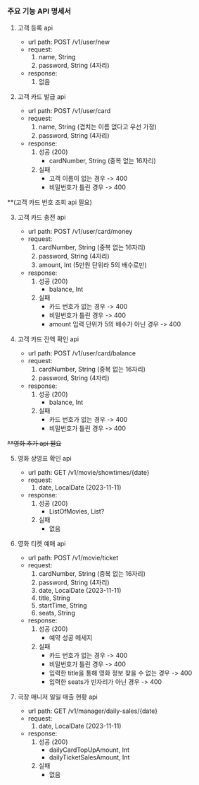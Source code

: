### 주요 기능 API 명세서



1. 고객 등록 api
    - url path: POST /v1/user/new
    - request:
        1. name, String
        2. password, String (4자리)
    - response:
        1. 없음


2. 고객 카드 발급 api
    - url path: POST /v1/user/card
    - request:
        1. name, String (겹치는 이름 없다고 우선 가정)
        2. password, String (4자리)
    - response:
        1. 성공 (200)
            - cardNumber, String (중복 없는 16자리)
        2. 실패
            - 고객 이름이 없는 경우 -> 400
            - 비밀번호가 틀린 경우 -> 400

**(고객 카드 번호 조회 api 필요)

3. 고객 카드 충전 api
    - url path: POST /v1/user/card/money
    - request:
        1. cardNumber, String (중복 없는 16자리)
        2. password, String (4자리)
        3. amount, Int (5만원 단위라 5의 배수로만)
    - response:
        1. 성공 (200)
            - balance, Int
        2. 실패
            - 카드 번호가 없는 경우 -> 400
            - 비밀번호가 틀린 경우 -> 400
            - amount 입력 단위가 5의 배수가 아닌 경우 -> 400


4. 고객 카드 잔액 확인 api
    - url path: POST /v1/user/card/balance
    - request:
        1. cardNumber, String (중복 없는 16자리)
        2. password, String (4자리)
    - response:
        1. 성공 (200)
            - balance, Int
        2. 실패
            - 카드 번호가 없는 경우 -> 400
            - 비밀번호가 틀린 경우 -> 400


~~**영화 추가 api 필요~~

5. 영화 상영표 확인 api
    - url path: GET /v1/movie/showtimes/{date}
    - request:
        1. date, LocalDate (2023-11-11)
    - response:
        1. 성공 (200)
            - ListOfMovies, List<Movie>?
        2. 실패
            - 없음


6. 영화 티켓 예매 api
    - url path: POST /v1/movie/ticket
    - request:
        1. cardNumber, String (중복 없는 16자리)
        2. password, String (4자리)
        3. date, LocalDate (2023-11-11)
        4. title, String
        5. startTime, String
        6. seats, String
    - response:
        1. 성공 (200)
            - 예약 성공 메세지
        2. 실패
            - 카드 번호가 없는 경우 -> 400
            - 비밀번호가 틀린 경우 -> 400
            - 입력한 title을 통해 영화 정보 찾을 수 없는 경우 -> 400
            - 입력한 seats가 빈자리가 아닌 경우 -> 400


7. 극장 매니저 일일 매출 현황 api
    - url path: GET /v1/manager/daily-sales/{date}
    - request:
        1. date, LocalDate (2023-11-11)
    - response:
        1. 성공 (200)
            - dailyCardTopUpAmount, Int
            - dailyTicketSalesAmount, Int
        2. 실패
            - 없음


    
